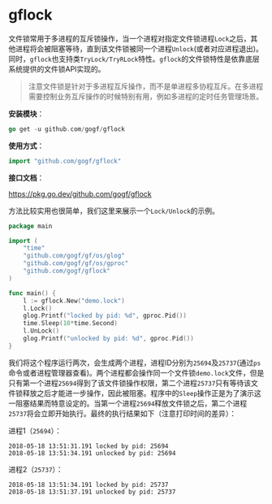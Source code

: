 # gflock

文件锁常用于多进程的互斥锁操作，当一个进程对指定文件锁进程`Lock`之后，其他进程将会被阻塞等待，直到该文件锁被同一个进程`Unlock`(或者对应进程退出)。同时，`gflock`也支持类`TryLock/TryRLock`特性。`gflock`的文件锁特性是依靠底层系统提供的文件锁API实现的。

> 注意文件锁是针对于多进程互斥操作，而不是单进程多协程互斥。在多进程需要控制业务互斥操作的时候特别有用，例如多进程的定时任务管理场景。

**安装模块**：
```go
go get -u github.com/gogf/gflock
```

**使用方式**：
```go
import "github.com/gogf/gflock"
```

**接口文档**：

https://pkg.go.dev/github.com/gogf/gflock


方法比较实用也很简单，我们这里来展示一个`Lock/Unlock`的示例。

```go
package main

import (
    "time"
    "github.com/gogf/gf/os/glog"
    "github.com/gogf/gf/os/gproc"
    "github.com/gogf/gflock"
)

func main() {
    l := gflock.New("demo.lock")
    l.Lock()
    glog.Printf("locked by pid: %d", gproc.Pid())
    time.Sleep(10*time.Second)
    l.UnLock()
    glog.Printf("unlocked by pid: %d", gproc.Pid())
}
```
我们将这个程序运行两次，会生成两个进程，进程ID分别为`25694`及`25737`(通过`ps`命令或者进程管理器查看)。两个进程都会操作同一个文件锁`demo.lock`文件，但是只有第一个进程`25694`得到了该文件锁操作权限，第二个进程`25737`只有等待该文件锁释放之后才能进一步操作，因此被阻塞。程序中的`Sleep`操作正是为了演示这一阻塞结果而特意设定的。当第一个进程`25694`释放文件锁之后，第二个进程`25737`将会立即开始执行。最终的执行结果如下（注意打印时间的差异）：

进程1（`25694`）：
```shell
2018-05-18 13:51:31.191 locked by pid: 25694
2018-05-18 13:51:34.191 unlocked by pid: 25694
```

进程2（`25737`）：
```shell
2018-05-18 13:51:34.191 locked by pid: 25737
2018-05-18 13:51:37.191 unlocked by pid: 25737
```